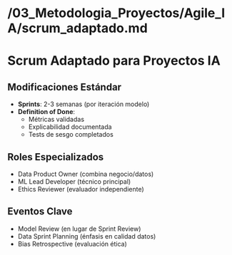 # /03_Metodologia_Proyectos/Agile_IA/scrum_adaptado.md
# Scrum Adaptado para Proyectos IA

## Modificaciones Estándar
- **Sprints**: 2-3 semanas (por iteración modelo)
- **Definition of Done**: 
  - Métricas validadas
  - Explicabilidad documentada
  - Tests de sesgo completados

## Roles Especializados
- Data Product Owner (combina negocio/datos)
- ML Lead Developer (técnico principal)
- Ethics Reviewer (evaluador independiente)

## Eventos Clave
- Model Review (en lugar de Sprint Review)
- Data Sprint Planning (énfasis en calidad datos)
- Bias Retrospective (evaluación ética)